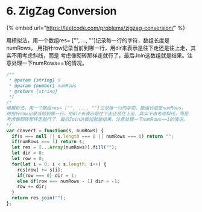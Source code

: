 # 6. ZigZag Conversion

{% embed url="https://leetcode.com/problems/zigzag-conversion/" %}

用模拟法，用一个数组res= \["", ..., ""\]记录每一行的字符，数组长度是numRows， 用指针row记录当前到哪一行，用dir来表示是往下走还是往上走，其实不用考虑斜线，而是 考虑像砌砖那样走就行了，最后Join这数组就是结果。注意处理一下numRows==1的情况。

```javascript
/**
 * @param {string} s
 * @param {number} numRows
 * @return {string}
 */
/*
用模拟法，用一个数组res= ["", ..., ""]记录每一行的字符，数组长度是numRows，
用指针row记录当前到哪一行，用dir来表示是往下走还是往上走，其实不用考虑斜线，而是
考虑像砌砖那样走就行了，最后Join这数组就是结果。注意处理一下numRows==1的情况。
*/
var convert = function(s, numRows) {
  if(s === null || s.length === 0 || numRows === 0) return "";
  if(numRows === 1) return s;
  let res = [...Array(numRows)].fill("");
  let dir = 0;
  let row = 0;
  for(let i = 0; i < s.length; i++) {
    res[row] += s[i];
    if(row === 0) dir = 1;
    else if(row === numRows - 1) dir = -1;
    row += dir;
  }
  return res.join("");
};
```

